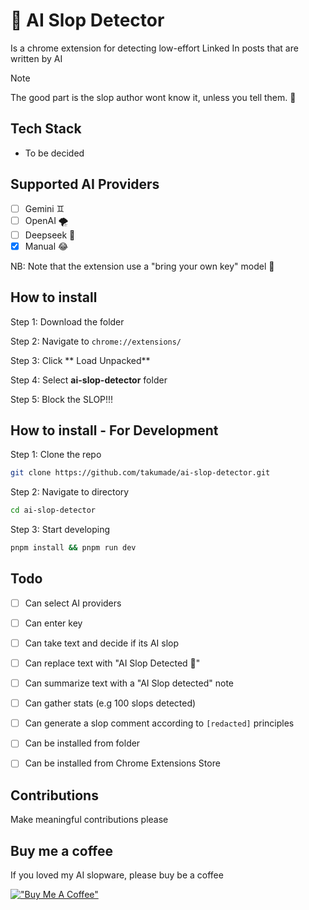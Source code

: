 # 🤖 AI Slop Detector
Is a chrome extension for detecting low-effort Linked In posts that are written by AI

> [!NOTE]
> The good part is the slop author wont know it, unless you tell them. 🤠

## Tech Stack
- To be decided

## Supported AI Providers
- [ ] Gemini ♊
- [ ] OpenAI 🌪️
- [ ] Deepseek 🐋
- [x] Manual 😂

NB: Note that the extension use a "bring your own key" model 🔑

## How to install 

Step 1: Download the folder

Step 2: Navigate to `chrome://extensions/`

Step 3: Click ** Load Unpacked**

Step 4: Select **ai-slop-detector** folder

Step 5: Block the SLOP!!!

## How to install - For Development

Step 1: Clone the repo

```sh
git clone https://github.com/takumade/ai-slop-detector.git
```

Step 2: Navigate to directory

```sh
cd ai-slop-detector
```

Step 3: Start developing

```sh
pnpm install && pnpm run dev
```


 ## Todo
 - [ ] Can select AI providers
 - [ ] Can enter key
 - [ ] Can take text and decide if its AI slop
 - [ ] Can replace text with "AI Slop Detected 🦿"
 - [ ] Can summarize text with a "AI Slop detected" note
 - [ ] Can gather stats (e.g 100 slops detected)
 - [ ] Can generate a slop comment according to `[redacted]` principles
 - [ ] Can be installed from folder
 - [ ] Can be installed from Chrome Extensions Store


## Contributions
Make meaningful contributions please

## Buy me a coffee
If you loved my AI slopware, please buy be a coffee

[!["Buy Me A Coffee"](https://www.buymeacoffee.com/assets/img/custom_images/orange_img.png)](https://www.buymeacoffee.com/takucoder)
